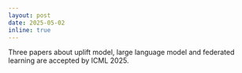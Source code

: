 ```yaml
---
layout: post
date: 2025-05-02
inline: true
---
```


Three papers about uplift model, large language model and federated learning are accepted by ICML 2025.
